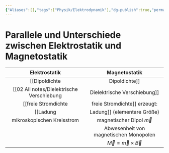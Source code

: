 ```yaml
---
{"Aliases":[],"tags":["Physik/Elektrodynamik"],"dg-publish":true,"permalink":"/02-all-notes/parallele-und-unterschiede-zwischen-elektrostatik-und-magnetostatik/","dgHomeLink":true,"dgPassFrontmatter":true}
---
```


# Parallele und Unterschiede zwischen Elektrostatik und Magnetostatik
|         Elektrostatik          |             Magnetostatik              |
|:------------------------------:|:--------------------------------------:|
|        [[Dipoldichte|Dipoldichte]]         |           [[02 All notes/Magnetisierung|Magnetisierung]]           |
| [[02 All notes/Dielektrische Verschiebung|Dielektrische Verschiebung]] |             [[Magnetfeld|Magnetfeld]]             |
| [[freie Stromdichte|freie Stromdichte]] erzeugt: |       [[magnetische Feldstärke|magnetische Feldstärke]]       |
| [[Ladung|Ladung]] (elementare Größe)  |               [[Strom|Strom]]                |
|   mikroskopischen Kreisstrom   |      magnetischer Dipol $\vec m$       |
|                                | Abwesenheit von magnetischen Monopolen |
|                                |      $\vec M=\vec m\times\vec B$       |                               |                                        |